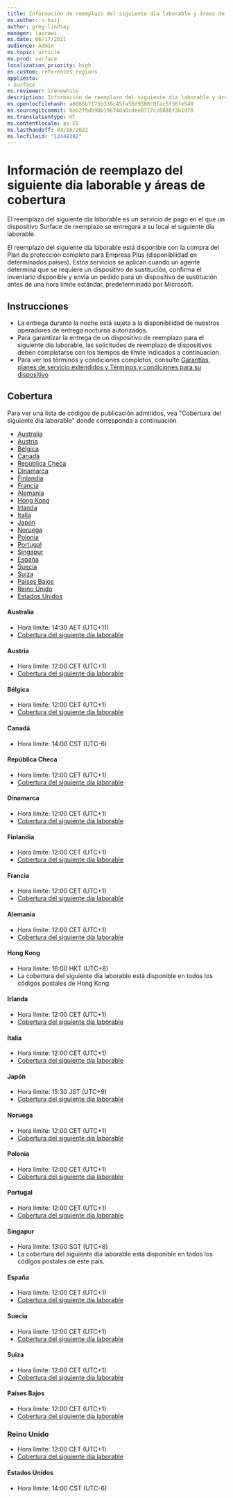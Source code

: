 ```yaml
---
title: Información de reemplazo del siguiente día laborable y áreas de cobertura
ms.author: v-kaij
author: greg-lindsay
manager: laurawi
ms.date: 06/17/2021
audience: Admin
ms.topic: article
ms.prod: surface
localization_priority: high
ms.custom: references_regions
appliesto:
- Surface
ms.reviewer: irenewhite
description: Información de reemplazo del siguiente día laborable y áreas de cobertura.
ms.openlocfilehash: a6086b7175b336c45fa56d9388c0fac5f36fe549
ms.sourcegitcommit: beb2f9db90b19b74da6cdee8717cc0888f3b1d70
ms.translationtype: HT
ms.contentlocale: es-ES
ms.lasthandoff: 03/16/2022
ms.locfileid: "12448292"
---
```

# <a name="next-business-day-replacement-information--coverage-areas"></a>Información de reemplazo del siguiente día laborable y áreas de cobertura

El reemplazo del siguiente día laborable es un servicio de pago en el que un dispositivo Surface de reemplazo se entregará a su local el siguiente día laborable. 

El reemplazo del siguiente día laborable está disponible con la compra del Plan de protección completo para Empresa Plus (disponibilidad en determinados países). Estos servicios se aplican cuando un agente determina que se requiere un dispositivo de sustitución, confirma el inventario disponible y envía un pedido para un dispositivo de sustitución antes de una hora límite estándar, predeterminado por Microsoft. 

## <a name="guidelines"></a>Instrucciones

- La entrega durante la noche está sujeta a la disponibilidad de nuestros operadores de entrega nocturna autorizados.
- Para garantizar la entrega de un dispositivo de reemplazo para el siguiente día laborable, las solicitudes de reemplazo de dispositivos deben completarse con los tiempos de límite indicados a continuación.
- Para ver los términos y condiciones completos, consulte [Garantías, planes de servicio extendidos y Términos y condiciones para su dispositivo](https://support.microsoft.com/topic/warranties-extended-service-plans-and-terms-conditions-for-your-device-eedf7a23-84a7-1a47-480b-0e10503eedf5)

## <a name="coverage"></a>Cobertura

Para ver una lista de códigos de publicación admitidos, vea "Cobertura del siguiente día laborable" donde corresponda a continuación. 

- [Australia](#australia)
- [Austria](#austria)
- [Bélgica](#belgium)
- [Canadá](#canada)
- [República Checa](#czech-republic)
- [Dinamarca](#denmark)
- [Finlandia](#finland)
- [Francia](#france)
- [Alemania](#germany)
- [Hong Kong](#hong-kong)
- [Irlanda](#ireland)
- [Italia](#italy)
- [Japón](#japan)
- [Noruega](#norway)
- [Polonia](#poland)
- [Portugal](#portugal)
- [Singapur](#singapore)
- [España](#spain)
- [Suecia](#sweden)
- [Suiza](#switzerland)
- [Países Bajos](#the-netherlands)
- [Reino Unido](#united-kingdom)
- [Estados Unidos](#united-states)


#### <a name="australia"></a>Australia

- Hora límite: 14:30 AET (UTC+11)
- [Cobertura del siguiente día laborable](https://download.microsoft.com/download/2/a/b/2abb0658-6900-440f-96c0-94eb38dcb488/NBD%20Coverage%20-%20Australia%20Post%20Codes%20092421.xlsx)

#### <a name="austria"></a>Austria

- Hora límite: 12:00 CET (UTC+1)
- [Cobertura del siguiente día laborable](https://download.microsoft.com/download/5/7/5/575447e3-70c1-468b-a714-22d3cded7a6e/NBD%20Coverage%20-%20Austria%20Post%20Codes%20030321.xlsx)

#### <a name="belgium"></a>Bélgica

- Hora límite: 12:00 CET (UTC+1)
- [Cobertura del siguiente día laborable](https://download.microsoft.com/download/f/b/9/fb95d99c-1403-4ecf-bbde-0bab2af2c2ce/NBD%20Coverage%20-%20Belgium%20Post%20Codes%20030321.xlsx)

#### <a name="canada"></a>Canadá

- Hora límite: 14:00 CST (UTC-6)

#### <a name="czech-republic"></a>República Checa

- Hora límite: 12:00 CET (UTC+1)
- [Cobertura del siguiente día laborable](https://download.microsoft.com/download/9/2/6/926014cb-38b2-4270-b841-d3dc56f6e341/NBD%20Coverage%20-%20Czech%20Republic%20Post%20Codes%20042821.xlsx)

#### <a name="denmark"></a>Dinamarca 

- Hora límite: 12:00 CET (UTC+1) 
- [Cobertura del siguiente día laborable](https://download.microsoft.com/download/9/e/6/9e6b4db6-b9f6-412e-a296-a10b5bc6e591/NBD%20Coverage%20-%20Denmark%20Post%20Codes%20030321.xlsx)

#### <a name="finland"></a>Finlandia

- Hora límite: 12:00 CET (UTC+1)
- [Cobertura del siguiente día laborable](https://download.microsoft.com/download/b/d/d/bddd01a3-6f8e-4bd2-9549-4dbf0a5aee86/NBD%20Coverage%20-%20Finland%20Post%20Codes%20030321.xlsx)

#### <a name="france"></a>Francia

- Hora límite: 12:00 CET (UTC+1)
- [Cobertura del siguiente día laborable](https://download.microsoft.com/download/7/b/0/7b0fa1bb-4c75-474a-83be-6d55e0fa719f/NBD%20Coverage%20-%20France%20Postal%20Codes%20042821.xlsx)

#### <a name="germany"></a>Alemania

- Hora límite: 12:00 CET (UTC+1)
- [Cobertura del siguiente día laborable](https://download.microsoft.com/download/d/4/f/d4f6c11f-ada2-4400-b502-2e722644427b/NBD%20Coverage%20-%20Germany%20Post%20Codes%20042821.xlsx)

#### <a name="hong-kong"></a>Hong Kong

- Hora límite: 16:00 HKT (UTC+8) 
- La cobertura del siguiente día laborable está disponible en todos los códigos postales de Hong Kong.

#### <a name="ireland"></a>Irlanda

- Hora límite: 12:00 CET (UTC+1)
- [Cobertura del siguiente día laborable](https://download.microsoft.com/download/d/6/f/d6f05276-3657-49d3-8871-a2e445b686ef/NBD%20Coverage%20-%20Ireland%20Post%20Codes%20030321.xlsx)

#### <a name="italy"></a>Italia

- Hora límite: 12:00 CET (UTC+1)
- [Cobertura del siguiente día laborable](https://download.microsoft.com/download/6/9/a/69a57c96-f4ce-4f93-a99a-2469ed737351/NBD%20Coverage%20-%20Italy%20Post%20Codes%20030321.xlsx)

#### <a name="japan"></a>Japón

- Hora límite: 15:30 JST (UTC+9)
- [Cobertura del siguiente día laborable](https://download.microsoft.com/download/c/7/8/c781a035-19f7-4563-9dd9-e8c5f3713342/NBD%20Coverage%20-%20Japan%20Post%20Codes%20060121.xlsx)

#### <a name="norway"></a>Noruega

- Hora límite: 12:00 CET (UTC+1)
- [Cobertura del siguiente día laborable](https://download.microsoft.com/download/2/8/0/2803e50f-b7fb-431a-9eb9-efba7fb32260/NBD%20Coverage%20-%20Norway%20Post%20Codes%20032521.xlsx)

#### <a name="poland"></a>Polonia

- Hora límite: 12:00 CET (UTC+1)
- [Cobertura del siguiente día laborable](https://download.microsoft.com/download/f/e/8/fe8b9b43-5f72-4cf1-971d-78dd46f8ea1c/NBD%20Coverage%20-%20Poland%20Post%20Codes%20042821.xlsx
)

#### <a name="portugal"></a>Portugal

- Hora límite: 12:00 CET (UTC+1)
- [Cobertura del siguiente día laborable](https://download.microsoft.com/download/5/1/4/5146ceeb-651c-4b10-afeb-ea1abb733e33/NBD%20Coverage%20-%20Portugal%20Post%20Codes%20030321.xlsx)

#### <a name="singapore"></a>Singapur

- Hora límite: 13:00 SGT (UTC+8)
- La cobertura del siguiente día laborable está disponible en todos los códigos postales de este país.

#### <a name="spain"></a>España

- Hora límite: 12:00 CET (UTC+1)
- [Cobertura del siguiente día laborable](https://download.microsoft.com/download/6/1/d/61da1e35-e17e-4a67-ab81-27cf7a21f91b/NBD%20Coverage%20-%20Spain%20Post%20Codes%20030321.xlsx)

#### <a name="sweden"></a>Suecia

- Hora límite: 12:00 CET (UTC+1)
- [Cobertura del siguiente día laborable](https://download.microsoft.com/download/3/c/8/3c8a0591-2ee9-4742-835f-86b8c79b986f/NBD%20Coverage%20-%20Sweden%20Post%20Codes%20030321.xlsx)

#### <a name="switzerland"></a>Suiza

- Hora límite: 12:00 CET (UTC+1)
- [Cobertura del siguiente día laborable](https://download.microsoft.com/download/e/6/9/e69789ca-4617-4b23-afb2-09529f320de3/NBD%20Coverage%20-%20Switzerland%20Post%20Codes%20030321%20update.xlsx)

#### <a name="the-netherlands"></a>Países Bajos

- Hora límite: 12:00 CET (UTC+1)
- [Cobertura del siguiente día laborable](https://download.microsoft.com/download/6/3/f/63f2ff4c-3b8f-465e-9498-0878f7ba70f3/NBD%20Coverage%20-%20Netherlands%20Post%20Codes%20042821.xlsx)

### <a name="united-kingdom"></a>Reino Unido

- Hora límite: 12:00 CET (UTC+1)
- [Cobertura del siguiente día laborable](https://download.microsoft.com/download/a/4/8/a48a3872-f5de-43ac-8a24-564228b9b3bf/NBD%20Coverage%20UK%20Post%20Codes%20022222.xlsx)

#### <a name="united-states"></a>Estados Unidos 

- Hora límite: 14:00 CST (UTC-6)
